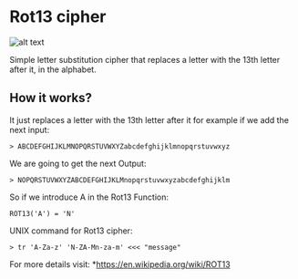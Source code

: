 # Rot13 cipher
![alt text](http://lh3.ggpht.com/c1XhkTPJdlK1dn5oopdRQsibKA9k-nZTvCxJGtgpYkkX_FFlS5E_bIsW0fSHEYLKIA=w300)

Simple letter substitution cipher that replaces a letter with the 13th letter after it, in the alphabet.

## How it works?

It just replaces a letter with the 13th letter after it for example if we add the next input:

```
> ABCDEFGHIJKLMNOPQRSTUVWXYZabcdefghijklmnopqrstuvwxyz 
```
We are going to get the next Output:

```
> NOPQRSTUVWXYZABCDEFGHIJKLMnopqrstuvwxyzabcdefghijklm  
```

So if we introduce A in the Rot13 Function:
```
ROT13('A') = 'N'
```
UNIX command for Rot13 cipher: 

```
> tr 'A-Za-z' 'N-ZA-Mn-za-m' <<< "message"  
```


For more details visit:
*https://en.wikipedia.org/wiki/ROT13
